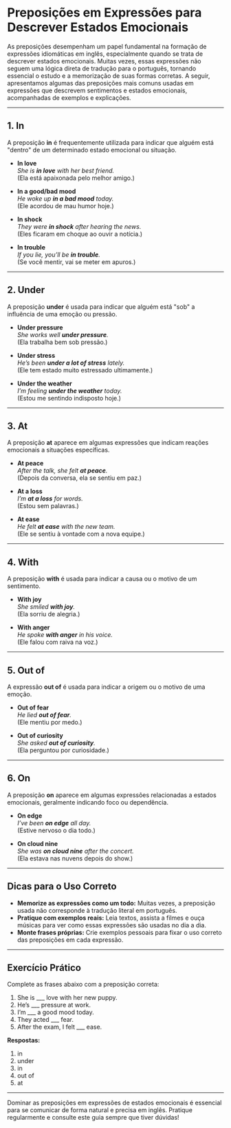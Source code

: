 
# Preposições em Expressões para Descrever Estados Emocionais

As preposições desempenham um papel fundamental na formação de expressões idiomáticas em inglês, especialmente quando se trata de descrever estados emocionais. Muitas vezes, essas expressões não seguem uma lógica direta de tradução para o português, tornando essencial o estudo e a memorização de suas formas corretas. A seguir, apresentamos algumas das preposições mais comuns usadas em expressões que descrevem sentimentos e estados emocionais, acompanhadas de exemplos e explicações.

---

## 1. **In**

A preposição **in** é frequentemente utilizada para indicar que alguém está "dentro" de um determinado estado emocional ou situação.

- **In love**  
  _She is **in love** with her best friend._  
  (Ela está apaixonada pelo melhor amigo.)

- **In a good/bad mood**  
  _He woke up **in a bad mood** today._  
  (Ele acordou de mau humor hoje.)

- **In shock**  
  _They were **in shock** after hearing the news._  
  (Eles ficaram em choque ao ouvir a notícia.)

- **In trouble**  
  _If you lie, you’ll be **in trouble**._  
  (Se você mentir, vai se meter em apuros.)

---

## 2. **Under**

A preposição **under** é usada para indicar que alguém está "sob" a influência de uma emoção ou pressão.

- **Under pressure**  
  _She works well **under pressure**._  
  (Ela trabalha bem sob pressão.)

- **Under stress**  
  _He’s been **under a lot of stress** lately._  
  (Ele tem estado muito estressado ultimamente.)

- **Under the weather**  
  _I’m feeling **under the weather** today._  
  (Estou me sentindo indisposto hoje.)

---

## 3. **At**

A preposição **at** aparece em algumas expressões que indicam reações emocionais a situações específicas.

- **At peace**  
  _After the talk, she felt **at peace**._  
  (Depois da conversa, ela se sentiu em paz.)

- **At a loss**  
  _I’m **at a loss** for words._  
  (Estou sem palavras.)

- **At ease**  
  _He felt **at ease** with the new team._  
  (Ele se sentiu à vontade com a nova equipe.)

---

## 4. **With**

A preposição **with** é usada para indicar a causa ou o motivo de um sentimento.

- **With joy**  
  _She smiled **with joy**._  
  (Ela sorriu de alegria.)

- **With anger**  
  _He spoke **with anger** in his voice._  
  (Ele falou com raiva na voz.)

---

## 5. **Out of**

A expressão **out of** é usada para indicar a origem ou o motivo de uma emoção.

- **Out of fear**  
  _He lied **out of fear**._  
  (Ele mentiu por medo.)

- **Out of curiosity**  
  _She asked **out of curiosity**._  
  (Ela perguntou por curiosidade.)

---

## 6. **On**

A preposição **on** aparece em algumas expressões relacionadas a estados emocionais, geralmente indicando foco ou dependência.

- **On edge**  
  _I’ve been **on edge** all day._  
  (Estive nervoso o dia todo.)

- **On cloud nine**  
  _She was **on cloud nine** after the concert._  
  (Ela estava nas nuvens depois do show.)

---

## Dicas para o Uso Correto

- **Memorize as expressões como um todo:** Muitas vezes, a preposição usada não corresponde à tradução literal em português.
- **Pratique com exemplos reais:** Leia textos, assista a filmes e ouça músicas para ver como essas expressões são usadas no dia a dia.
- **Monte frases próprias:** Crie exemplos pessoais para fixar o uso correto das preposições em cada expressão.

---

## Exercício Prático

Complete as frases abaixo com a preposição correta:

1. She is ___ love with her new puppy.
2. He’s ___ pressure at work.
3. I’m ___ a good mood today.
4. They acted ___ fear.
5. After the exam, I felt ___ ease.

**Respostas:**  
1. in  
2. under  
3. in  
4. out of  
5. at

---

Dominar as preposições em expressões de estados emocionais é essencial para se comunicar de forma natural e precisa em inglês. Pratique regularmente e consulte este guia sempre que tiver dúvidas!
```
